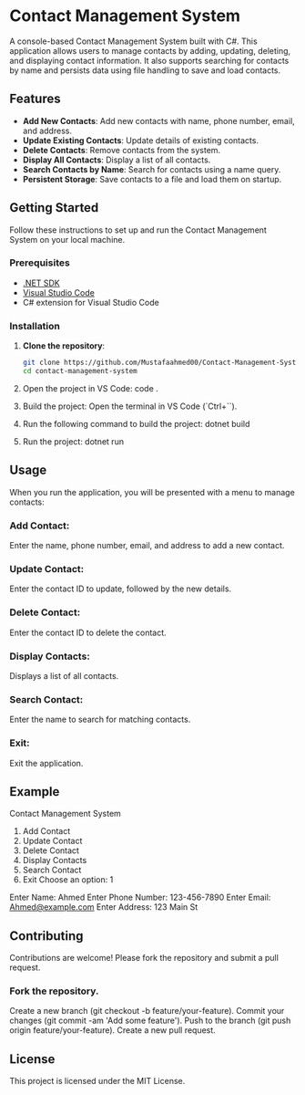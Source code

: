 # Contact Management System

A console-based Contact Management System built with C#. This application allows users to manage contacts by adding, updating, deleting, and displaying contact information. It also supports searching for contacts by name and persists data using file handling to save and load contacts.

## Features

- **Add New Contacts**: Add new contacts with name, phone number, email, and address.
- **Update Existing Contacts**: Update details of existing contacts.
- **Delete Contacts**: Remove contacts from the system.
- **Display All Contacts**: Display a list of all contacts.
- **Search Contacts by Name**: Search for contacts using a name query.
- **Persistent Storage**: Save contacts to a file and load them on startup.

## Getting Started

Follow these instructions to set up and run the Contact Management System on your local machine.

### Prerequisites

- [.NET SDK](https://dotnet.microsoft.com/download)
- [Visual Studio Code](https://code.visualstudio.com/)
- C# extension for Visual Studio Code

### Installation

1. **Clone the repository**:
   ```sh
   git clone https://github.com/Mustafaahmed00/Contact-Management-System.git
   cd contact-management-system

2. Open the project in VS Code:
   code .

3. Build the project:
   Open the terminal in VS Code (`Ctrl+``).

4. Run the following command to build the project:
   dotnet build
5. Run the project:
   dotnet run

## Usage
When you run the application, you will be presented with a menu to manage contacts:

### Add Contact:

Enter the name, phone number, email, and address to add a new contact.
### Update Contact:

Enter the contact ID to update, followed by the new details.
### Delete Contact:

Enter the contact ID to delete the contact.
### Display Contacts:

Displays a list of all contacts.
### Search Contact:

Enter the name to search for matching contacts.
### Exit:

Exit the application.
## Example

Contact Management System
1. Add Contact
2. Update Contact
3. Delete Contact
4. Display Contacts
5. Search Contact
6. Exit
Choose an option: 1

Enter Name: Ahmed 
Enter Phone Number: 123-456-7890
Enter Email: Ahmed@example.com
Enter Address: 123 Main St

## Contributing
Contributions are welcome! Please fork the repository and submit a pull request.

### Fork the repository.
Create a new branch (git checkout -b feature/your-feature).
Commit your changes (git commit -am 'Add some feature').
Push to the branch (git push origin feature/your-feature).
Create a new pull request.

## License
This project is licensed under the MIT License.
